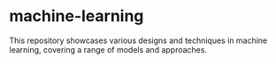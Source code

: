 # machine-learning
This repository showcases various designs and techniques in machine learning, covering a range of models and approaches.
